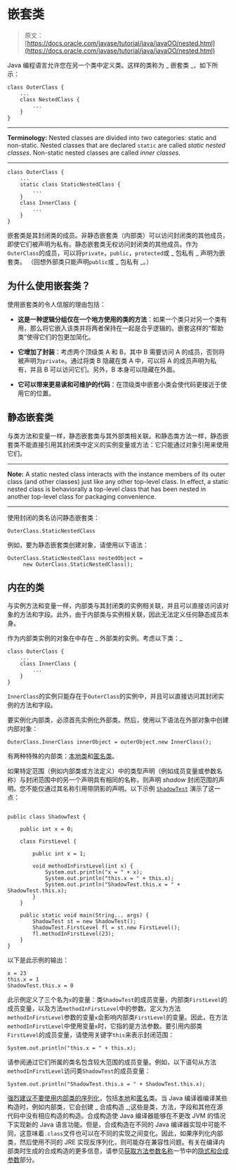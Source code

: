 # 嵌套类

> 原文： [https://docs.oracle.com/javase/tutorial/java/javaOO/nested.html](https://docs.oracle.com/javase/tutorial/java/javaOO/nested.html)

Java 编程语言允许您在另一个类中定义类。这样的类称为 _ 嵌套类 _，如下所示：

```
class OuterClass {
    ...
    class NestedClass {
        ...
    }
}

```

* * *

**Terminology:** Nested classes are divided into two categories: static and non-static. Nested classes that are declared `static` are called _static nested classes_. Non-static nested classes are called _inner classes_.

* * *

```
class OuterClass {
    ...
    static class StaticNestedClass {
        ...
    }
    class InnerClass {
        ...
    }
}

```

嵌套类是其封闭类的成员。非静态嵌套类（内部类）可以访问封闭类的其他成员，即使它们被声明为私有。静态嵌套类无权访问封闭类的其他成员。作为`OuterClass`的成员，可以将`private`，`public`，`protected`或 _ 包私有 _ 声明为嵌套类。 （回想外部类只能声明`public`或 _ 包私有 _。）

## 为什么使用嵌套类？

使用嵌套类的令人信服的理由包括：

*   **这是一种逻辑分组仅在一个地方使用的类的方法**：如果一个类只对另一个类有用，那么将它嵌入该类并将两者保持在一起是合乎逻辑的。嵌套这样的“帮助类”使得它们的包更加简化。

*   **它增加了封装**：考虑两个顶级类 A 和 B，其中 B 需要访问 A 的成员，否则将被声明为`private`。通过将类 B 隐藏在类 A 中，可以将 A 的成员声明为私有，并且 B 可以访问它们。另外，B 本身可以隐藏在外面。

*   **它可以带来更易读和可维护的代码**：在顶级类中嵌套小类会使代码更接近于使用它的位置。

## 静态嵌套类

与类方法和变量一样，静态嵌套类与其外部类相关联。和静态类方法一样，静态嵌套类不能直接引用其封闭类中定义的实例变量或方法：它只能通过对象引用来使用它们。

* * *

**Note:** A static nested class interacts with the instance members of its outer class (and other classes) just like any other top-level class. In effect, a static nested class is behaviorally a top-level class that has been nested in another top-level class for packaging convenience.

* * *

使用封闭的类名访问静态嵌套类：

```
OuterClass.StaticNestedClass

```

例如，要为静态嵌套类创建对象，请使用以下语法：

```
OuterClass.StaticNestedClass nestedObject =
     new OuterClass.StaticNestedClass();

```

## 内在的类

与实例方法和变量一样，内部类与其封闭类的实例相关联，并且可以直接访问该对象的方法和字段。此外，由于内部类与实例相关联，因此无法定义任何静态成员本身。

作为内部类实例的对象在中存在 _ 外部类的实例。考虑以下类：_

```
class OuterClass {
    ...
    class InnerClass {
        ...
    }
}

```

`InnerClass`的实例只能存在于`OuterClass`的实例中，并且可以直接访问其封闭实例的方法和字段。

要实例化内部类，必须首先实例化外部类。然后，使用以下语法在外部对象中创建内部对象：

```
OuterClass.InnerClass innerObject = outerObject.new InnerClass();

```

有两种特殊的内部类：[本地类](localclasses.html)和[匿名类](anonymousclasses.html)。

如果特定范围（例如内部类或方法定义）中的类型声明（例如成员变量或参数名称）与封闭范围中的另一个声明具有相同的名称，则声明 _shadow_ 封闭范围的声明。您不能仅通过其名称引用带阴影的声明。以下示例 [`ShadowTest`](examples/ShadowTest.java) 演示了这一点：

```

public class ShadowTest {

    public int x = 0;

    class FirstLevel {

        public int x = 1;

        void methodInFirstLevel(int x) {
            System.out.println("x = " + x);
            System.out.println("this.x = " + this.x);
            System.out.println("ShadowTest.this.x = " + ShadowTest.this.x);
        }
    }

    public static void main(String... args) {
        ShadowTest st = new ShadowTest();
        ShadowTest.FirstLevel fl = st.new FirstLevel();
        fl.methodInFirstLevel(23);
    }
}

```

以下是此示例的输出：

```
x = 23
this.x = 1
ShadowTest.this.x = 0
```

此示例定义了三个名为`x`的变量：类`ShadowTest`的成员变量，内部类`FirstLevel`的成员变量，以及方法`methodInFirstLevel`中的参数。定义为方法`methodInFirstLevel`参数的变量`x`会影响内部类`FirstLevel`的变量。因此，在方法`methodInFirstLevel`中使用变量`x`时，它指的是方法参数。要引用内部类`FirstLevel`的成员变量，请使用关键字`this`来表示封闭范围：

```
System.out.println("this.x = " + this.x);
```

请参阅通过它们所属的类名包含较大范围的成员变量。例如，以下语句从方法`methodInFirstLevel`访问类`ShadowTest`的成员变量：

```
System.out.println("ShadowTest.this.x = " + ShadowTest.this.x);
```

[强烈建议不要使用内部类的序列化](../../jndi/objects/serial.html)，包括[本地](localclasses.html)和[匿名](anonymousclasses.html)类。当 Java 编译器编译某些构造时，例如内部类，它会创建 _ 合成构造 _;这些是类，方法，字段和其他在源代码中没有相应构造的构造。合成构造使 Java 编译器能够在不更改 JVM 的情况下实现新的 Java 语言功能。但是，合成构造在不同的 Java 编译器实现中可能不同，这意味着`.class`文件也可以在不同的实现之间变化。因此，如果序列化内部类，然后使用不同的 JRE 实现反序列化，则可能存在兼容性问题。有关在编译内部类时生成的合成构造的更多信息，请参见[获取方法参数名称](../../reflect/member/methodparameterreflection.html)一节中的[隐式和合成参数](../../reflect/member/methodparameterreflection.html#implcit_and_synthetic)部分。